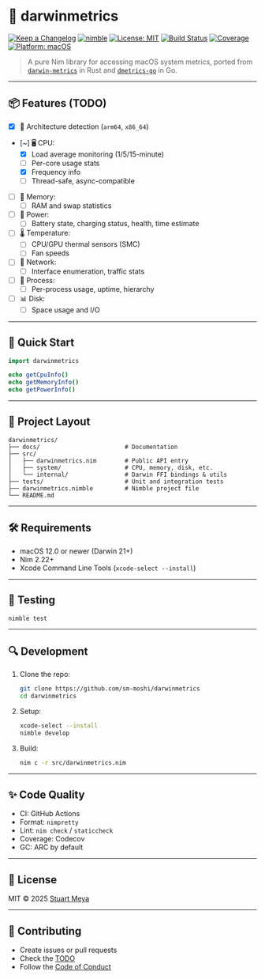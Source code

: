 # 🐹 darwinmetrics

[![Keep a Changelog](https://img.shields.io/badge/changelog-Keep%20a%20Changelog-%23E05735)](docs/CHANGELOG.md)
[![nimble](https://img.shields.io/badge/nimble-develop-orange)](https://github.com/sm-moshi/darwinmetrics)
[![License: MIT](https://img.shields.io/badge/License-MIT-blue.svg)](LICENSE)
[![Build Status](https://github.com/sm-moshi/darwinmetrics/actions/workflows/build.yml/badge.svg?branch=main)](https://github.com/sm-moshi/darwinmetrics/actions/workflows/build.yml)
[![Coverage](https://codecov.io/gh/sm-moshi/darwinmetrics/branch/main/graph/badge.svg)](https://codecov.io/gh/sm-moshi/darwinmetrics)
[![Platform: macOS](https://img.shields.io/badge/platform-macOS%20(Darwin)-lightgrey.svg)](#)

> A pure Nim library for accessing macOS system metrics, ported from [`darwin-metrics`](https://github.com/sm-moshi/darwin-metrics) in Rust and [`dmetrics-go`](https://github.com/sm-moshi/dmetrics-go) in Go.

---

## 📦 Features (TODO)

- [x] 🧠 Architecture detection (`arm64`, `x86_64`)
- [~] 🖥️ CPU:
  - [x] Load average monitoring (1/5/15-minute)
  - [ ] Per-core usage stats
  - [x] Frequency info
  - [ ] Thread-safe, async-compatible
- [ ] 💾 Memory:
  - [ ] RAM and swap statistics
- [ ] 🔋 Power:
  - [ ] Battery state, charging status, health, time estimate
- [ ] 🌡️ Temperature:
  - [ ] CPU/GPU thermal sensors (SMC)
  - [ ] Fan speeds
- [ ] 📡 Network:
  - [ ] Interface enumeration, traffic stats
- [ ] 🧵 Process:
  - [ ] Per-process usage, uptime, hierarchy
- [ ] 📊 Disk:
  - [ ] Space usage and I/O

---

## 🚀 Quick Start

```nim
import darwinmetrics

echo getCpuInfo()
echo getMemoryInfo()
echo getPowerInfo()
```

---

## 📁 Project Layout

```
darwinmetrics/
├── docs/                        # Documentation
├── src/
│   ├── darwinmetrics.nim        # Public API entry
│   ├── system/                  # CPU, memory, disk, etc.
│   └── internal/                # Darwin FFI bindings & utils
├── tests/                       # Unit and integration tests
├── darwinmetrics.nimble         # Nimble project file
└── README.md
```

---

## 🛠 Requirements

- macOS 12.0 or newer (Darwin 21+)
- Nim 2.22+
- Xcode Command Line Tools (`xcode-select --install`)

---

## 🧪 Testing

```bash
nimble test
```

---

## 🔍 Development

1. Clone the repo:

    ```sh
    git clone https://github.com/sm-moshi/darwinmetrics
    cd darwinmetrics
    ```

2. Setup:

    ```sh
    xcode-select --install
    nimble develop
    ```

3. Build:

    ```sh
    nim c -r src/darwinmetrics.nim
    ```

---

## ✨ Code Quality

- CI: GitHub Actions
- Format: `nimpretty`
- Lint: `nim check` / `staticcheck`
- Coverage: Codecov
- GC: ARC by default

---

## 📜 License

MIT © 2025 [Stuart Meya](https://github.com/sm-moshi)

---

## 🤝 Contributing

- Create issues or pull requests
- Check the [TODO](docs/TODO.md)
- Follow the [Code of Conduct](docs/CODE_OF_CONDUCT.md)
